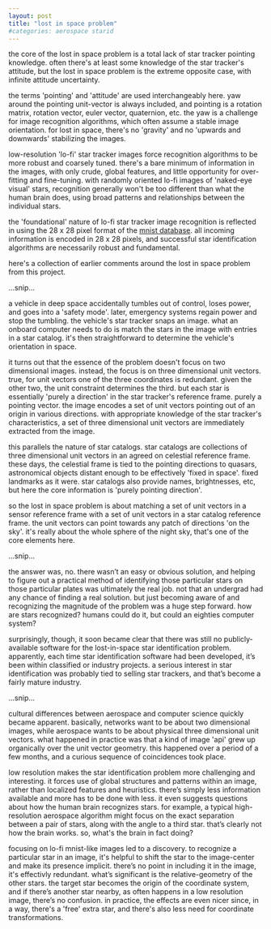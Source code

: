 ```yaml
---
layout: post
title: "lost in space problem"
#categories: aerospace starid
---
```

the core of the lost in space problem is a total lack of star tracker pointing knowledge. often there's at least some knowledge of the star tracker's attitude, but the lost in space problem is the extreme opposite case, with infinite attitude uncertainty.

the terms 'pointing' and 'attitude' are used interchangeably here. yaw around the pointing unit-vector is always included, and pointing is a rotation matrix, rotation vector, euler vector, quaternion, etc. the yaw is a challenge for image recognition algorithms, which often assume a stable image orientation. for lost in space, there's no 'gravity' and no 'upwards and downwards' stabilizing the images.

 low-resolution 'lo-fi' star tracker images force recognition algorithms to be more robust and coarsely tuned. there's a bare minimum of information in the images, with only crude, global features, and little opportunity for over-fitting and fine-tuning. with randomly oriented lo-fi images of 'naked-eye visual' stars, recognition generally won't be too different than what the human brain does, using broad patterns and relationships between the individual stars.  

the 'foundational' nature of lo-fi star tracker image recognition is reflected in using the 28 x 28 pixel format of the [mnist database](https://en.wikipedia.org/wiki/MNIST_database). all incoming information is encoded in 28 x 28 pixels, and successful star identification algorithms are necessarily robust and fundamental.

here's a collection of earlier comments around the lost in space problem from this project.

...snip...

a vehicle in deep space accidentally tumbles out of control, loses power, and goes into a 'safety mode'. later, emergency systems regain power and stop the tumbling. the vehicle's star tracker snaps an image. what an onboard computer needs to do is match the stars in the image with entries in a star catalog. it's then straightforward to determine the vehicle's orientation in space.

it turns out that the essence of the problem doesn't focus on two dimensional images. instead, the focus is on three dimensional unit vectors. true, for unit vectors one of the three coordinates is redundant. given the other two, the unit constraint determines the third. but each star is essentially 'purely a direction' in the star tracker's reference frame. purely a pointing vector. the image encodes a set of unit vectors pointing out of an origin in various directions. with appropriate knowledge of the star tracker's characteristics, a set of three dimensional unit vectors are immediately extracted from the image.

this parallels the nature of star catalogs. star catalogs are collections of three dimensional unit vectors in an agreed on celestial reference frame. these days, the celestial frame is tied to the pointing directions to quasars, astronomical objects distant enough to be effectively 'fixed in space'. fixed landmarks as it were. star catalogs also provide names, brightnesses, etc, but here the core information is 'purely pointing direction'.

so the lost in space problem is about matching a set of unit vectors in a sensor reference frame with a set of unit vectors in a star catalog reference frame. the unit vectors can point towards any patch of directions 'on the sky'. it's really about the whole sphere of the night sky, that's one of the core elements here.  

...snip...

the answer was, no. there wasn’t an easy or obvious solution, and helping to figure out a practical method of identifying those particular stars on those particular plates was ultimately the real job. not that an undergrad had any chance of finding a real solution. but just becoming aware of and recognizing the magnitude of the problem was a huge step forward. how are stars recognized? humans could do it, but could an eighties computer system?

surprisingly, though, it soon became clear that there was still no publicly-available software for the lost-in-space star identification problem. apparently, each time star identification software had been developed, it’s been within classified or industry projects. a serious interest in star identification was probably tied to selling star trackers, and that’s become a fairly mature industry.

...snip...

cultural differences between aerospace and computer science quickly became apparent. basically, networks want to be about two dimensional images, while aerospace wants to be about physical three dimensional unit vectors. what happened in practice was that a kind of image 'api' grew up organically over the unit vector geometry. this happened over a period of a few months, and a curious sequence of coincidences took place.

low resolution makes the star identification problem more challenging and interesting. it forces use of global structures and patterns within an image, rather than localized features and heuristics. there’s simply less information available and more has to be done with less. it even suggests questions about how the human brain recognizes stars. for example, a typical high-resolution aerospace algorithm might focus on the exact separation between a pair of stars, along with the angle to a third star. that’s clearly not how the brain works. so, what's the brain in fact doing?

focusing on lo-fi mnist-like images led to a discovery. to recognize a particular star in an image, it's helpful to shift the star to the image-center and make its presence implicit. there’s no point in including it in the image, it's effectivly redundant. what’s significant is the relative-geometry of the other stars. the target star becomes the origin of the coordinate system, and if there’s another star nearby, as often happens in a low resolution image, there’s no confusion. in practice, the effects are even nicer since, in a way, there's a 'free' extra star, and there's also less need for coordinate transformations. 
